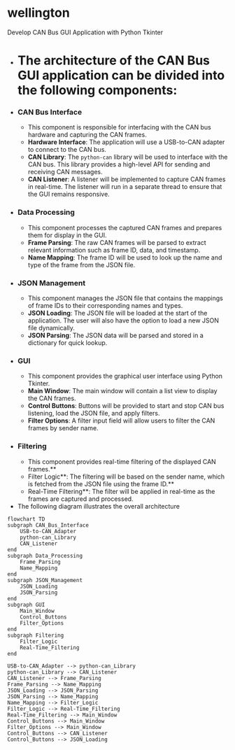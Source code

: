 # wellington
Develop CAN Bus GUI Application with Python Tkinter

- # The architecture of the CAN Bus GUI application can be divided into the following components:
- ### CAN Bus Interface
	- This component is responsible for interfacing with the CAN bus hardware and capturing the CAN frames.
	- **Hardware Interface**: The application will use a USB-to-CAN adapter to connect to the CAN bus.
	- **CAN Library**: The `python-can` library will be used to interface with the CAN bus. This library provides a high-level API for sending and receiving CAN messages.
	- **CAN Listener**: A listener will be implemented to capture CAN frames in real-time. The listener will run in a separate thread to ensure that the GUI remains responsive.
- ### Data Processing
	- This component processes the captured CAN frames and prepares them for display in the GUI.
	- **Frame Parsing**: The raw CAN frames will be parsed to extract relevant information such as frame ID, data, and timestamp.
	- **Name Mapping**: The frame ID will be used to look up the name and type of the frame from the JSON file.
- ### JSON Management
	- This component manages the JSON file that contains the mappings of frame IDs to their corresponding names and types.
	- **JSON Loading**: The JSON file will be loaded at the start of the application. The user will also have the option to load a new JSON file dynamically.
	- **JSON Parsing**: The JSON data will be parsed and stored in a dictionary for quick lookup.
- ### GUI
	- This component provides the graphical user interface using Python Tkinter.
	- **Main Window**: The main window will contain a list view to display the CAN frames.
	- **Control Buttons**: Buttons will be provided to start and stop CAN bus listening, load the JSON file, and apply filters.
	- **Filter Options**: A filter input field will allow users to filter the CAN frames by sender name.
- ### Filtering
	- This component provides real-time filtering of the displayed CAN frames.**
	- Filter Logic**: The filtering will be based on the sender name, which is fetched from the JSON file using the frame ID.**
	- Real-Time Filtering**: The filter will be applied in real-time as the frames are captured and processed.
- The following diagram illustrates the overall architecture

```mermaid
flowchart TD
subgraph CAN_Bus_Interface
    USB-to-CAN_Adapter
    python-can_Library
    CAN_Listener
end
subgraph Data_Processing
    Frame_Parsing
    Name_Mapping
end
subgraph JSON_Management
    JSON_Loading
    JSON_Parsing
end
subgraph GUI
    Main_Window
    Control_Buttons
    Filter_Options
end
subgraph Filtering
    Filter_Logic
    Real-Time_Filtering
end

USB-to-CAN_Adapter --> python-can_Library
python-can_Library --> CAN_Listener
CAN_Listener --> Frame_Parsing
Frame_Parsing --> Name_Mapping
JSON_Loading --> JSON_Parsing
JSON_Parsing --> Name_Mapping
Name_Mapping --> Filter_Logic
Filter_Logic --> Real-Time_Filtering
Real-Time_Filtering --> Main_Window
Control_Buttons --> Main_Window
Filter_Options --> Main_Window
Control_Buttons --> CAN_Listener
Control_Buttons --> JSON_Loading

```